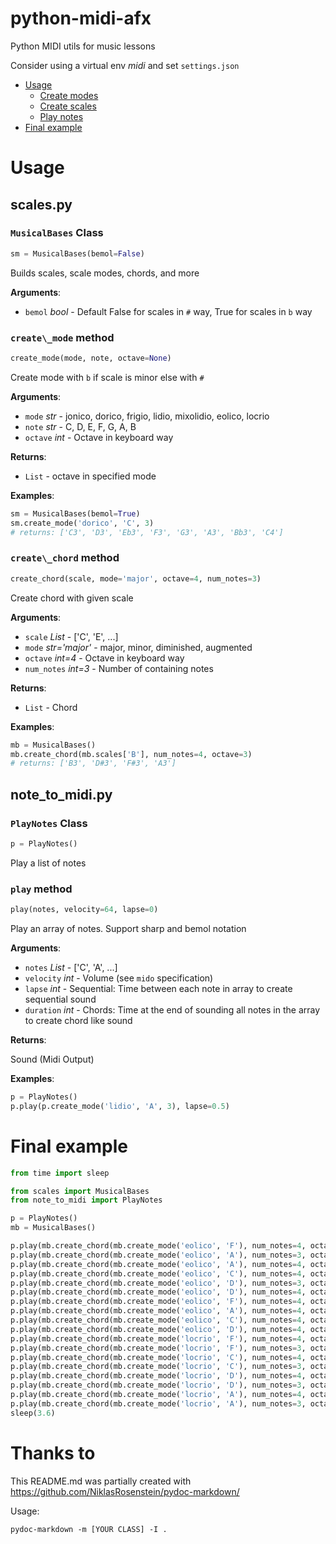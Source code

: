 # python-midi-afx
Python MIDI utils for music lessons

Consider using a virtual env _midi_ and set `settings.json`

- [Usage](#Usage)
  * [Create modes](#.scales.MusicalBases.create_mode)
  * [Create scales](#.scales.MusicalBases.create_chord)
  * [Play notes](#.note_to_midi.PlayNotes.play)
- [Final example](#.finalexample)

<a name=".Usage"></a>
# Usage

<a name=".scales"></a>
## scales.py

<a name=".scales.MusicalBases"></a>
### `MusicalBases` Class

```python
sm = MusicalBases(bemol=False)
```

Builds scales, scale modes, chords, and more

**Arguments**:

- `bemol` _bool_ - Default False for scales in `#` way, True for scales in `b` way

<a name=".scales.MusicalBases.create_mode"></a>
### `create\_mode` method

```python
create_mode(mode, note, octave=None)
```

Create mode with `b` if scale is minor else with `#`

**Arguments**:

- `mode` _str_ - jonico, dorico, frigio, lidio, mixolidio, eolico, locrio
- `note` _str_ - C, D, E, F, G, A, B
- `octave` _int_ - Octave in keyboard way


**Returns**:

- `List` - octave in specified mode


**Examples**:

  ```python
  sm = MusicalBases(bemol=True)
  sm.create_mode('dorico', 'C', 3)
  # returns: ['C3', 'D3', 'Eb3', 'F3', 'G3', 'A3', 'Bb3', 'C4']
  ```

<a name=".scales.MusicalBases.create_chord"></a>
### `create\_chord` method

```python
create_chord(scale, mode='major', octave=4, num_notes=3)
```

Create chord with given scale

**Arguments**:

- `scale` _List_ - ['C', 'E', ...]
- `mode` _str='major'_ - major, minor, diminished, augmented
- `octave` _int=4_ - Octave in keyboard way
- `num_notes` _int=3_ - Number of containing notes


**Returns**:

- `List` - Chord


**Examples**:

  ```python
  mb = MusicalBases()
  mb.create_chord(mb.scales['B'], num_notes=4, octave=3)
  # returns: ['B3', 'D#3', 'F#3', 'A3']
  ```


<a name=".note_to_midi"></a>
## note_to_midi.py

<a name=".note_to_midi.PlayNotes"></a>
### `PlayNotes` Class

```python
p = PlayNotes()
```

Play a list of notes

<a name=".note_to_midi.PlayNotes.play"></a>
### `play` method

```python
play(notes, velocity=64, lapse=0)
```

Play an array of notes. Support sharp and bemol notation

**Arguments**:

- `notes` _List_ - ['C', 'A', ...]
- `velocity` _int_ - Volume (see `mido` specification)
- `lapse` _int_ - Sequential: Time between each note in array to create sequential sound
- `duration` _int_ - Chords: Time at the end of sounding all notes in the array to create chord like sound


**Returns**:

  Sound (Midi Output)


**Examples**:

  ```python
  p = PlayNotes()
  p.play(p.create_mode('lidio', 'A', 3), lapse=0.5)
  ```

<a name=".finalexample"></a>
# Final example

```python
from time import sleep

from scales import MusicalBases
from note_to_midi import PlayNotes

p = PlayNotes()
mb = MusicalBases()

p.play(mb.create_chord(mb.create_mode('eolico', 'F'), num_notes=4, octave=3), lapse=0.4)
p.play(mb.create_chord(mb.create_mode('eolico', 'A'), num_notes=3, octave=3), lapse=0.4)
p.play(mb.create_chord(mb.create_mode('eolico', 'A'), num_notes=4, octave=3), duration=0.4)
p.play(mb.create_chord(mb.create_mode('eolico', 'C'), num_notes=4, octave=4), lapse=0.4)
p.play(mb.create_chord(mb.create_mode('eolico', 'D'), num_notes=3, octave=4), lapse=0.4)
p.play(mb.create_chord(mb.create_mode('eolico', 'D'), num_notes=4, octave=4), duration=0.4)
p.play(mb.create_chord(mb.create_mode('eolico', 'F'), num_notes=4, octave=3), duration=1.6)
p.play(mb.create_chord(mb.create_mode('eolico', 'A'), num_notes=4, octave=3), duration=1.6)
p.play(mb.create_chord(mb.create_mode('eolico', 'C'), num_notes=4, octave=4), duration=1.6)
p.play(mb.create_chord(mb.create_mode('eolico', 'D'), num_notes=4, octave=4), duration=3.2)
p.play(mb.create_chord(mb.create_mode('locrio', 'F'), num_notes=4, octave=3), lapse=0.2)
p.play(mb.create_chord(mb.create_mode('locrio', 'F'), num_notes=3, octave=3), lapse=0.266)
p.play(mb.create_chord(mb.create_mode('locrio', 'C'), num_notes=4, octave=4), lapse=0.2)
p.play(mb.create_chord(mb.create_mode('locrio', 'C'), num_notes=3, octave=4), lapse=0.266)
p.play(mb.create_chord(mb.create_mode('locrio', 'D'), num_notes=4, octave=4), lapse=0.2)
p.play(mb.create_chord(mb.create_mode('locrio', 'D'), num_notes=3, octave=4), lapse=0.266)
p.play(mb.create_chord(mb.create_mode('locrio', 'A'), num_notes=4, octave=5), lapse=0.2)
p.play(mb.create_chord(mb.create_mode('locrio', 'A'), num_notes=3, octave=5), lapse=0.266)
sleep(3.6)
```

# Thanks to
This README.md was partially created with https://github.com/NiklasRosenstein/pydoc-markdown/

Usage:
```
pydoc-markdown -m [YOUR CLASS] -I .
```